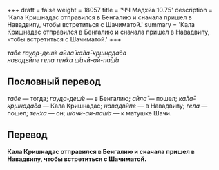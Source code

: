 +++
draft = false
weight = 18057
title = 'ЧЧ Мадхйа 10.75'
description = 'Кала Кришнадас отправился в Бенгалию и сначала пришел в Навадвипу, чтобы встретиться с Шачиматой.'
summary = 'Кала Кришнадас отправился в Бенгалию и сначала пришел в Навадвипу, чтобы встретиться с Шачиматой.'
+++

_табе гауд̣а-деш́е а̄ила̄ ка̄ла̄-кр̣шн̣ада̄са  
навадвӣпе гела тен̇ха ш́ачӣ-а̄и-па̄ш́а_

## Пословный перевод

_табе_ — тогда; _гауд̣а_\-_деш́е_ — в Бенгалию; _а̄ила̄_ — пошел; _ка̄ла̄_\-_кр̣шн̣ада̄са_ — Кала Кришнадас; _навадвӣпе_ — в Навадвипу; _гела_ — пошел; _тен̇ха_ — он; _ш́ачӣ_\-_а̄и_\-_па̄ш́а_ — к матушке Шачи.

## Перевод

**Кала Кришнадас отправился в Бенгалию и сначала пришел в Навадвипу, чтобы встретиться с Шачиматой.**
